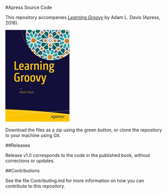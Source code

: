 #Apress Source Code

This repository accompanies [*Learning Groovy*](http://www.apress.com/9781484221167) by Adam L. Davis (Apress, 2016).

![Cover image](9781484221167.jpg)

Download the files as a zip using the green button, or clone the repository to your machine using Git.

##Releases

Release v1.0 corresponds to the code in the published book, without corrections or updates.

##Contributions

See the file Contributing.md for more information on how you can contribute to this repository.
